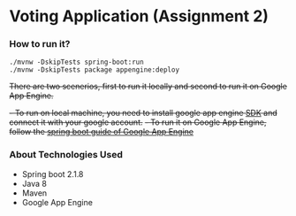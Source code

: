 # Voting Application (Assignment 2)

### How to run it?

```
./mvnw -DskipTests spring-boot:run
./mvnw -DskipTests package appengine:deploy
```

~~There are two scenerios, first to run it locally and second to run it on Google App Engine.~~


~~- To run on local machine, you need to install google app engine [SDK](https://www.google.com/search?q=google+app+engine+download&oq=google+app+engine+download&aqs=chrome..69i57j69i59j35i39j69i60l3.5577j0j7&sourceid=chrome&ie=UTF-8) and connect it with your google account.~~
~~- To run it on Google App Engine, follow the [spring boot guide of Google App Engine](https://codelabs.developers.google.com/codelabs/cloud-app-engine-springboot/index.html)~~

### About Technologies Used
- Spring boot 2.1.8
- Java 8
- Maven
- Google App Engine
